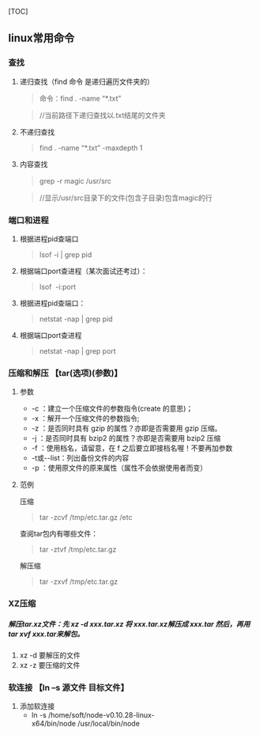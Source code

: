 [TOC]

## linux常用命令

### 查找

1. 递归查找（find 命令 是递归遍历文件夹的）

	> 命令：find . -name “*.txt”

	> //当前路径下递归查找以.txt结尾的文件夹

2. 不递归查找

	> find . -name “*.txt” -maxdepth 1
	
3. 内容查找

	> grep -r magic /usr/src　　
	
	> //显示/usr/src目录下的文件(包含子目录)包含magic的行
	
### 端口和进程

1. 根据进程pid查端口

	> lsof -i | grep pid

2. 根据端口port查进程（某次面试还考过）：

	> lsof  -i:port     

3. 根据进程pid查端口：

	> netstat -nap | grep pid

4. 根据端口port查进程

	> netstat -nap | grep port
	
### 压缩和解压 【tar(选项)(参数)】

1. 参数

	- -c ：建立一个压缩文件的参数指令(create 的意思)；
	- -x ：解开一个压缩文件的参数指令;
	- -z ：是否同时具有 gzip 的属性？亦即是否需要用 gzip 压缩。
	- -j ：是否同时具有 bzip2 的属性？亦即是否需要用 bzip2 压缩
	- -f ：使用档名，请留意，在 f 之后要立即接档名喔！不要再加参数
	- -t或--list：列出备份文件的内容
	- -p ：使用原文件的原来属性（属性不会依据使用者而变）

2. 范例

	压缩
	> tar -zcvf /tmp/etc.tar.gz /etc
	
	查阅tar包内有哪些文件：
	> tar -ztvf /tmp/etc.tar.gz
	
	解压缩
	> tar -zxvf /tmp/etc.tar.gz

### XZ压缩
##### 解压tar.xz文件：先 xz -d xxx.tar.xz 将 xxx.tar.xz解压成 xxx.tar 然后，再用 tar xvf xxx.tar来解包。
1. xz -d 要解压的文件
2. xz -z 要压缩的文件
	
### 软连接 【ln –s 源文件 目标文件】

1. 添加软连接
	- ln -s /home/soft/node-v0.10.28-linux-x64/bin/node /usr/local/bin/node